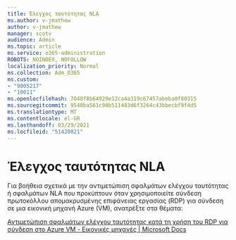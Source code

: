 ```yaml
---
title: Έλεγχος ταυτότητας NLA
ms.author: v-jmathew
author: v-jmathew
manager: scotv
audience: Admin
ms.topic: article
ms.service: o365-administration
ROBOTS: NOINDEX, NOFOLLOW
localization_priority: Normal
ms.collection: Adm_O365
ms.custom:
- "9005217"
- "10011"
ms.openlocfilehash: 7048f8b64929e12ca4a319c67457abeba0f80315
ms.sourcegitcommit: 9540ba561c98b511483d6f3264c43bbecbf9f4d5
ms.translationtype: MT
ms.contentlocale: el-GR
ms.lasthandoff: 03/29/2021
ms.locfileid: "51420821"
---
```

# <a name="nla-authentication"></a>Έλεγχος ταυτότητας NLA

Για βοήθεια σχετικά με την αντιμετώπιση σφαλμάτων ελέγχου ταυτότητας ή σφαλμάτων NLA που προκύπτουν όταν χρησιμοποιείτε σύνδεση πρωτοκόλλου απομακρυσμένης επιφάνειας εργασίας (RDP) για σύνδεση σε μια εικονική μηχανή Azure (VM), ανατρέξτε στα θέματα:

[Αντιμετώπιση σφαλμάτων ελέγχου ταυτότητας κατά τη χρήση του RDP για σύνδεση στο Azure VM - Εικονικές μηχανές | Microsoft Docs](https://docs.microsoft.com/troubleshoot/azure/virtual-machines/cannot-connect-rdp-azure-vm)
